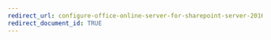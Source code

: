 ```yaml
---
redirect_url: configure-office-online-server-for-sharepoint-server-2016
redirect_document_id: TRUE 
---
```

